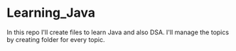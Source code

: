 # Learning_Java
In this repo I'll create files to learn Java and also DSA. I'll manage the topics by creating folder for every topic.
